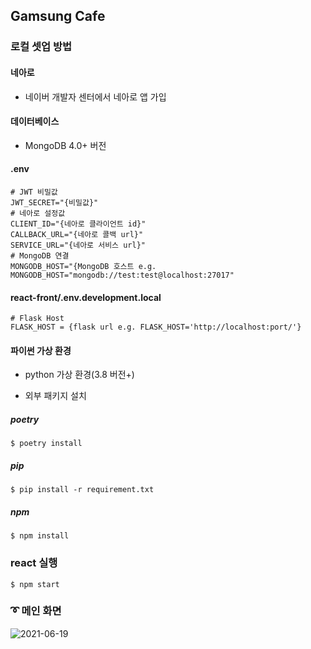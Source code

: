## Gamsung Cafe

### 로컬 셋업 방법

#### 네아로

* 네이버 개발자 센터에서 네아로 앱 가입 

#### 데이터베이스

* MongoDB 4.0+ 버전

#### .env

```text
# JWT 비밀값
JWT_SECRET="{비밀값}"
# 네아로 설정값
CLIENT_ID="{네아로 클라이언트 id}"
CALLBACK_URL="{네아로 콜백 url}"
SERVICE_URL="{네아로 서비스 url}"
# MongoDB 연결
MONGODB_HOST="{MongoDB 호스트 e.g. MONGODB_HOST="mongodb://test:test@localhost:27017"
```

#### react-front/.env.development.local
```
# Flask Host
FLASK_HOST = {flask url e.g. FLASK_HOST='http://localhost:port/'}
```

#### 파이썬 가상 환경

* python 가상 환경(3.8 버전+)

* 외부 패키지 설치

##### poetry

```shell
$ poetry install
```

##### pip

```shell
$ pip install -r requirement.txt
```

##### npm
```shell
$ npm install
```

### react 실행

```shell
$ npm start
```

### :curly_loop: 메인 화면
![2021-06-19](https://user-images.githubusercontent.com/64299610/126074443-0686c046-ec73-48c5-aed3-767fc13a0798.png)
